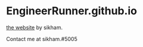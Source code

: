 # EngineerRunner.github.io
[the website](EngineerRunner.github.io) by sikham.

Contact me at sikham.#5005
